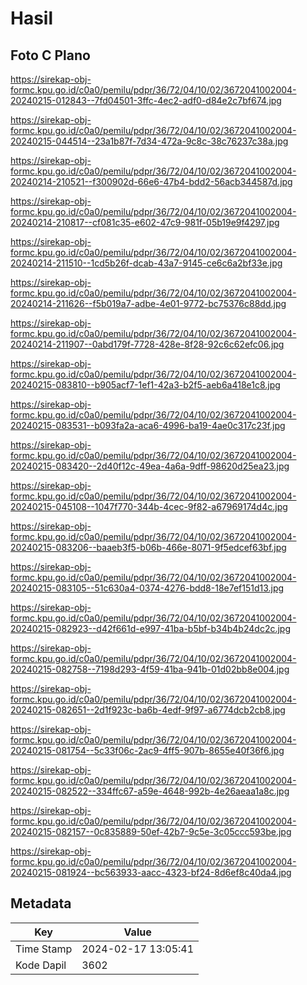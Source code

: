 # Hasil

## Foto C Plano

https://sirekap-obj-formc.kpu.go.id/c0a0/pemilu/pdpr/36/72/04/10/02/3672041002004-20240215-012843--7fd04501-3ffc-4ec2-adf0-d84e2c7bf674.jpg

https://sirekap-obj-formc.kpu.go.id/c0a0/pemilu/pdpr/36/72/04/10/02/3672041002004-20240215-044514--23a1b87f-7d34-472a-9c8c-38c76237c38a.jpg

https://sirekap-obj-formc.kpu.go.id/c0a0/pemilu/pdpr/36/72/04/10/02/3672041002004-20240214-210521--f300902d-66e6-47b4-bdd2-56acb344587d.jpg

https://sirekap-obj-formc.kpu.go.id/c0a0/pemilu/pdpr/36/72/04/10/02/3672041002004-20240214-210817--cf081c35-e602-47c9-981f-05b19e9f4297.jpg

https://sirekap-obj-formc.kpu.go.id/c0a0/pemilu/pdpr/36/72/04/10/02/3672041002004-20240214-211510--1cd5b26f-dcab-43a7-9145-ce6c6a2bf33e.jpg

https://sirekap-obj-formc.kpu.go.id/c0a0/pemilu/pdpr/36/72/04/10/02/3672041002004-20240214-211626--f5b019a7-adbe-4e01-9772-bc75376c88dd.jpg

https://sirekap-obj-formc.kpu.go.id/c0a0/pemilu/pdpr/36/72/04/10/02/3672041002004-20240214-211907--0abd179f-7728-428e-8f28-92c6c62efc06.jpg

https://sirekap-obj-formc.kpu.go.id/c0a0/pemilu/pdpr/36/72/04/10/02/3672041002004-20240215-083810--b905acf7-1ef1-42a3-b2f5-aeb6a418e1c8.jpg

https://sirekap-obj-formc.kpu.go.id/c0a0/pemilu/pdpr/36/72/04/10/02/3672041002004-20240215-083531--b093fa2a-aca6-4996-ba19-4ae0c317c23f.jpg

https://sirekap-obj-formc.kpu.go.id/c0a0/pemilu/pdpr/36/72/04/10/02/3672041002004-20240215-083420--2d40f12c-49ea-4a6a-9dff-98620d25ea23.jpg

https://sirekap-obj-formc.kpu.go.id/c0a0/pemilu/pdpr/36/72/04/10/02/3672041002004-20240215-045108--1047f770-344b-4cec-9f82-a67969174d4c.jpg

https://sirekap-obj-formc.kpu.go.id/c0a0/pemilu/pdpr/36/72/04/10/02/3672041002004-20240215-083206--baaeb3f5-b06b-466e-8071-9f5edcef63bf.jpg

https://sirekap-obj-formc.kpu.go.id/c0a0/pemilu/pdpr/36/72/04/10/02/3672041002004-20240215-083105--51c630a4-0374-4276-bdd8-18e7ef151d13.jpg

https://sirekap-obj-formc.kpu.go.id/c0a0/pemilu/pdpr/36/72/04/10/02/3672041002004-20240215-082923--d42f661d-e997-41ba-b5bf-b34b4b24dc2c.jpg

https://sirekap-obj-formc.kpu.go.id/c0a0/pemilu/pdpr/36/72/04/10/02/3672041002004-20240215-082758--7198d293-4f59-41ba-941b-01d02bb8e004.jpg

https://sirekap-obj-formc.kpu.go.id/c0a0/pemilu/pdpr/36/72/04/10/02/3672041002004-20240215-082651--2d1f923c-ba6b-4edf-9f97-a6774dcb2cb8.jpg

https://sirekap-obj-formc.kpu.go.id/c0a0/pemilu/pdpr/36/72/04/10/02/3672041002004-20240215-081754--5c33f06c-2ac9-4ff5-907b-8655e40f36f6.jpg

https://sirekap-obj-formc.kpu.go.id/c0a0/pemilu/pdpr/36/72/04/10/02/3672041002004-20240215-082522--334ffc67-a59e-4648-992b-4e26aeaa1a8c.jpg

https://sirekap-obj-formc.kpu.go.id/c0a0/pemilu/pdpr/36/72/04/10/02/3672041002004-20240215-082157--0c835889-50ef-42b7-9c5e-3c05ccc593be.jpg

https://sirekap-obj-formc.kpu.go.id/c0a0/pemilu/pdpr/36/72/04/10/02/3672041002004-20240215-081924--bc563933-aacc-4323-bf24-8d6ef8c40da4.jpg


## Metadata

| Key        | Value               |
| ---------- | ------------------- |
| Time Stamp | 2024-02-17 13:05:41 |
| Kode Dapil | 3602                |




